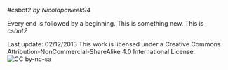 #csbot2
*by Nicolapcweek94*

Every end is followed by a beginning. This is something new. This is  
_csbot2_

Last update: 02/12/2013
This work is licensed under a Creative Commons Attribution-NonCommercial-ShareAlike 4.0 International License.
![CC by-nc-sa](http://i.creativecommons.org/l/by-nc-sa/4.0/80x15.png)
